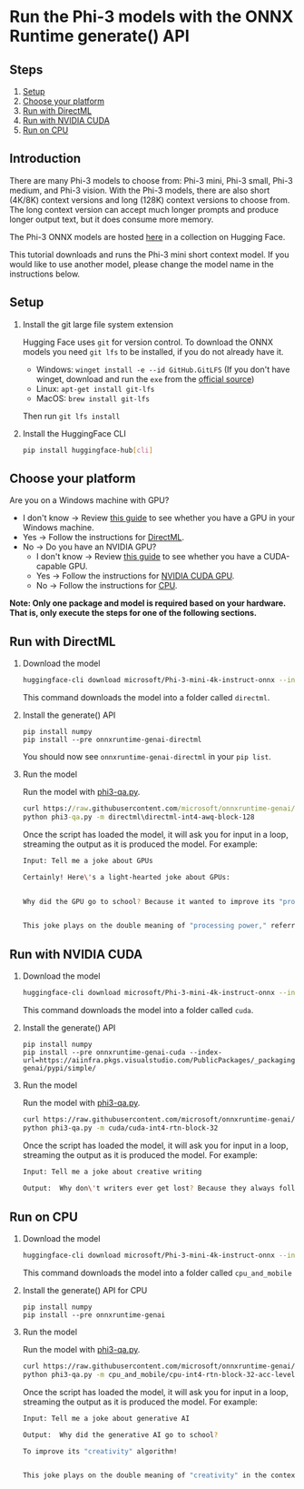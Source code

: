 # Run the Phi-3 models with the ONNX Runtime generate() API

## Steps
1. [Setup](#setup)
2. [Choose your platform](#choose-your-platform)
3. [Run with DirectML](#run-with-directml)
4. [Run with NVIDIA CUDA](#run-with-nvidia-cuda)
5. [Run on CPU](#run-on-cpu)

## Introduction

There are many Phi-3 models to choose from: Phi-3 mini, Phi-3 small, Phi-3 medium, and Phi-3 vision. With the Phi-3 models, there are also short (4K/8K) context versions and long (128K) context versions to choose from. The long context version can accept much longer prompts and produce longer output text, but it does consume more memory.

The Phi-3 ONNX models are hosted [here](https://huggingface.co/collections/microsoft/phi-3-6626e15e9585a200d2d761e3) in a collection on Hugging Face.

This tutorial downloads and runs the Phi-3 mini short context model. If you would like to use another model, please change the model name in the instructions below.

## Setup

1. Install the git large file system extension

   Hugging Face uses `git` for version control. To download the ONNX models you need `git lfs` to be installed, if you do not already have it.

   * Windows: `winget install -e --id GitHub.GitLFS` (If you don't have winget, download and run the `exe` from the [official source](https://docs.github.com/en/repositories/working-with-files/managing-large-files/installing-git-large-file-storage?platform=windows))
   * Linux: `apt-get install git-lfs`
   * MacOS: `brew install git-lfs`

   Then run `git lfs install`

2. Install the HuggingFace CLI

   ```bash
   pip install huggingface-hub[cli]
   ```

## Choose your platform

Are you on a Windows machine with GPU?
* I don't know &rarr; Review [this guide](https://www.microsoft.com/en-us/windows/learning-center/how-to-check-gpu) to see whether you have a GPU in your Windows machine.
* Yes &rarr; Follow the instructions for [DirectML](#run-with-directml).
* No &rarr; Do you have an NVIDIA GPU?
  * I don't know &rarr; Review [this guide](https://docs.nvidia.com/cuda/cuda-installation-guide-microsoft-windows/index.html#verify-you-have-a-cuda-capable-gpu) to see whether you have a CUDA-capable GPU.
  * Yes &rarr; Follow the instructions for [NVIDIA CUDA GPU](#run-with-nvidia-cuda).
  * No &rarr; Follow the instructions for [CPU](#run-on-cpu).
 
**Note: Only one package and model is required based on your hardware. That is, only execute the steps for one of the following sections.**

## Run with DirectML

1. Download the model

   ```bash
   huggingface-cli download microsoft/Phi-3-mini-4k-instruct-onnx --include directml/* --local-dir .
   ```

   This command downloads the model into a folder called `directml`.


2. Install the generate() API

   ```
   pip install numpy
   pip install --pre onnxruntime-genai-directml
   ```

   You should now see `onnxruntime-genai-directml` in your `pip list`.

3. Run the model

   Run the model with [phi3-qa.py](https://github.com/microsoft/onnxruntime-genai/blob/main/examples/python/phi3-qa.py).

   ```cmd
   curl https://raw.githubusercontent.com/microsoft/onnxruntime-genai/main/examples/python/phi3-qa.py -o phi3-qa.py
   python phi3-qa.py -m directml\directml-int4-awq-block-128
   ```

   Once the script has loaded the model, it will ask you for input in a loop, streaming the output as it is produced the model. For example:

   ```bash
   Input: Tell me a joke about GPUs

   Certainly! Here\'s a light-hearted joke about GPUs:


   Why did the GPU go to school? Because it wanted to improve its "processing power"!


   This joke plays on the double meaning of "processing power," referring both to the computational abilities of a GPU and the idea of a student wanting to improve their academic skills.
   ```

## Run with NVIDIA CUDA

1. Download the model

   ```bash
   huggingface-cli download microsoft/Phi-3-mini-4k-instruct-onnx --include cuda/cuda-int4-rtn-block-32/* --local-dir .
   ```

   This command downloads the model into a folder called `cuda`.

2. Install the generate() API

   ```
   pip install numpy
   pip install --pre onnxruntime-genai-cuda --index-url=https://aiinfra.pkgs.visualstudio.com/PublicPackages/_packaging/onnxruntime-genai/pypi/simple/
   ```

3. Run the model

   Run the model with [phi3-qa.py](https://github.com/microsoft/onnxruntime-genai/blob/main/examples/python/phi3-qa.py).

   ```bash
   curl https://raw.githubusercontent.com/microsoft/onnxruntime-genai/main/examples/python/phi3-qa.py -o phi3-qa.py
   python phi3-qa.py -m cuda/cuda-int4-rtn-block-32 
   ```

      Once the script has loaded the model, it will ask you for input in a loop, streaming the output as it is produced the model. For example:

   ```bash
   Input: Tell me a joke about creative writing
 
   Output:  Why don\'t writers ever get lost? Because they always follow the plot! 
   ```

## Run on CPU

1. Download the model

   ```bash
   huggingface-cli download microsoft/Phi-3-mini-4k-instruct-onnx --include cpu_and_mobile/cpu-int4-rtn-block-32-acc-level-4/* --local-dir .
   ```

   This command downloads the model into a folder called `cpu_and_mobile`

2. Install the generate() API for CPU
   
   ```
   pip install numpy
   pip install --pre onnxruntime-genai
   ```

3. Run the model

   Run the model with [phi3-qa.py](https://github.com/microsoft/onnxruntime-genai/blob/main/examples/python/phi3-qa.py).

   ```bash
   curl https://raw.githubusercontent.com/microsoft/onnxruntime-genai/main/examples/python/phi3-qa.py -o phi3-qa.py
   python phi3-qa.py -m cpu_and_mobile/cpu-int4-rtn-block-32-acc-level-4
   ```

   Once the script has loaded the model, it will ask you for input in a loop, streaming the output as it is produced the model. For example:

   ```bash
   Input: Tell me a joke about generative AI

   Output:  Why did the generative AI go to school?

   To improve its "creativity" algorithm!


   This joke plays on the double meaning of "creativity" in the context of AI. Generative AI is often associated with its ability to produce creative content, but in this joke, it\'s humorously suggested that the AI is going to school to enhance its creative skills, as if it were a human student. 
   ```
